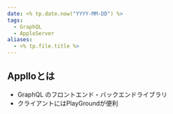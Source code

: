```yaml
---
date: <% tp.date.now("YYYY-MM-DD") %>
tags:
  - GraphQL
  - ApploServer
aliases:
  - <% tp.file.title %>
---
```

## Applloとは

- GraphQL のフロントエンド・バックエンドライブラリ
- クライアントにはPlayGroundが便利